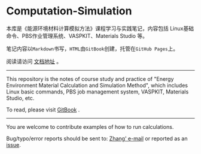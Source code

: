 # Computation-Simulation
本库是《能源环境材料计算模拟方法》课程学习与实践笔记，内容包括 Linux基础命令、PBS作业管理系统、VASPKIT、Materials Studio 等。

笔记内容以`Markdown`书写，`HTML`由`GitBook`创建，托管在`GitHub Pages`上。

阅读请访问 [文档地址](http://blog.northword.cn/Computation-Simulation) 。

---

This repository is the notes of course study and practice of "Energy Environment Material Calculation and Simulation Method", which includes Linux basic commands, PBS job management system, VASPKIT, Materials Studio, etc.

To read, please visit [GitBook](http://blog.northword.cn/Computation-Simulation) .

---

You are welcome to contribute examples of how to run calculations.

Bug/typo/error reports should be sent to: [Zhang' e-mail](mailto:zhangjianbei@stu.scu.edu.cn) or reported as an [issue](https://github.com/northword/Computation-Simulation/issues).

